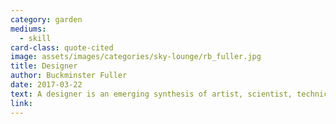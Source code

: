 ```yaml
---
category: garden
mediums:
  - skill
card-class: quote-cited
image: assets/images/categories/sky-lounge/rb_fuller.jpg
title: Designer
author: Buckminster Fuller
date: 2017-03-22
text: A designer is an emerging synthesis of artist, scientist, technician, inventor, engineer, objective economist, and evolutionary strategist.
link:
---
```

